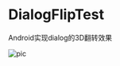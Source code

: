 # DialogFlipTest
Android实现dialog的3D翻转效果

![pic](https://github.com/student9128/DialogFlipTest/blob/master/img/dialogFlip.gif)
